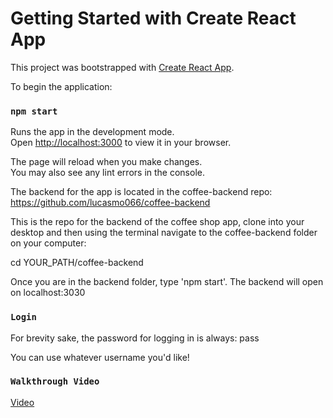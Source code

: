 # Getting Started with Create React App

This project was bootstrapped with [Create React App](https://github.com/facebook/create-react-app).


To begin the application:

### `npm start`

Runs the app in the development mode.\
Open [http://localhost:3000](http://localhost:3000) to view it in your browser.

The page will reload when you make changes.\
You may also see any lint errors in the console.

The backend for the app is located in the coffee-backend repo:
https://github.com/lucasmo066/coffee-backend

This is the repo for the backend of the coffee shop app, clone into your desktop and then using the terminal navigate to the coffee-backend folder on your computer:

cd YOUR_PATH/coffee-backend

Once you are in the backend folder, type 'npm start'. The backend will open on localhost:3030


### `Login` 

For brevity sake, the password for logging in is always: pass

You can use whatever username you'd like!

### `Walkthrough Video`
<a href="https://drive.google.com/file/d/1O2tSN9PgkUTaXl1_WTboRozl5Yq-EM6M/view"> Video
